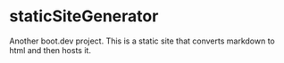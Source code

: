 # staticSiteGenerator
Another boot.dev project. This is a static site that converts markdown to html and then hosts it.
